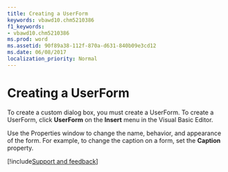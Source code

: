 ```yaml
---
title: Creating a UserForm
keywords: vbawd10.chm5210386
f1_keywords:
- vbawd10.chm5210386
ms.prod: word
ms.assetid: 90f89a38-112f-870a-d631-840b09e3cd12
ms.date: 06/08/2017
localization_priority: Normal
---
```



# Creating a UserForm

To create a custom dialog box, you must create a UserForm. To create a UserForm, click  **UserForm** on the **Insert** menu in the Visual Basic Editor.

Use the Properties window to change the name, behavior, and appearance of the form. For example, to change the caption on a form, set the  **Caption** property.

[!include[Support and feedback](~/includes/feedback-boilerplate.md)]
